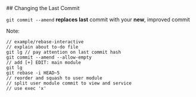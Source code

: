 <div class="title-icon" style="background-image: url(/course/assets/icons/amend.svg)"></div>
## Changing the Last Commit

``git commit --amend``<!-- .element: class="code-highlight"--> **replaces last** commit with your **new**, improved commit

Note:
```
// example/rebase-interactive
// explain about to-do file
git lg // pay attention on last commit hash
git commit --amend --allow-empty
// add [+] EDIT: main module
git lg
git rebase -i HEAD~5
// reorder and squash to user module
// split user module commit to view and service
// use exec 'x'
```